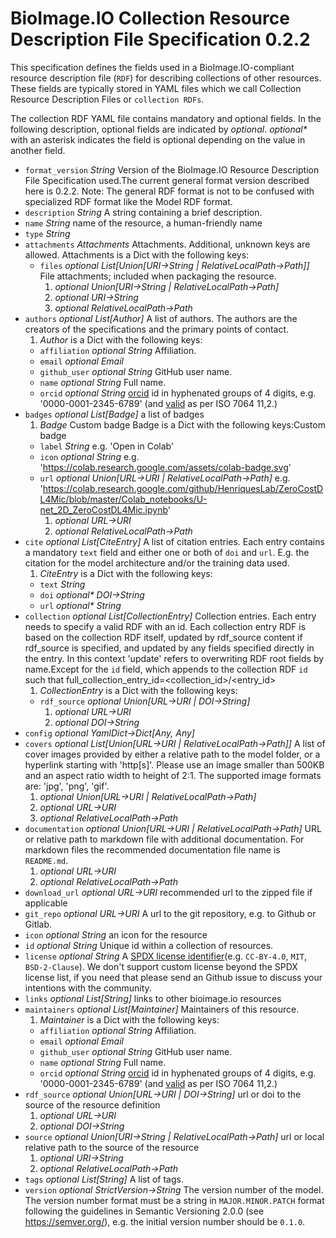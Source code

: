 # BioImage.IO Collection Resource Description File Specification 0.2.2
This specification defines the fields used in a BioImage.IO-compliant resource description file (`RDF`) for describing collections of other resources.
These fields are typically stored in YAML files which we call Collection Resource Description Files or `collection RDFs`.

The collection RDF YAML file contains mandatory and optional fields. In the following description, optional fields are indicated by _optional_.
_optional*_ with an asterisk indicates the field is optional depending on the value in another field.

* <a id="format_version"></a>`format_version` _String_ Version of the BioImage.IO Resource Description File Specification used.The current general format version described here is 0.2.2. Note: The general RDF format is not to be confused with specialized RDF format like the Model RDF format.
* <a id="description"></a>`description` _String_ A string containing a brief description.
* <a id="name"></a>`name` _String_ name of the resource, a human-friendly name
* <a id="type"></a>`type` _String_ 
* <a id="attachments"></a>`attachments` _Attachments_ Attachments. Additional, unknown keys are allowed. Attachments is a Dict with the following keys:
  * <a id="attachments:files"></a>`files` _optional List\[Union\[URI→String | RelativeLocalPath→Path\]\]_ File attachments; included when packaging the resource.
    1. _optional Union\[URI→String | RelativeLocalPath→Path\]_ 
    1. _optional URI→String_ 
    1. _optional RelativeLocalPath→Path_ 
* <a id="authors"></a>`authors` _optional List\[Author\]_ A list of authors. The authors are the creators of the specifications and the primary points of contact.
  1. _Author_   is a Dict with the following keys:
  * <a id="authors:affiliation"></a>`affiliation` _optional String_ Affiliation.
  * <a id="authors:email"></a>`email` _optional Email_ 
  * <a id="authors:github_user"></a>`github_user` _optional String_ GitHub user name.
  * <a id="authors:name"></a>`name` _optional String_ Full name.
  * <a id="authors:orcid"></a>`orcid` _optional String_ [orcid](https://support.orcid.org/hc/en-us/sections/360001495313-What-is-ORCID) id in hyphenated groups of 4 digits, e.g. '0000-0001-2345-6789' (and [valid](https://support.orcid.org/hc/en-us/articles/360006897674-Structure-of-the-ORCID-Identifier) as per ISO 7064 11,2.)
* <a id="badges"></a>`badges` _optional List\[Badge\]_ a list of badges
  1. _Badge_ Custom badge Badge is a Dict with the following keys:Custom badge
  * <a id="badges:label"></a>`label` _String_ e.g. 'Open in Colab'
  * <a id="badges:icon"></a>`icon` _optional String_ e.g. 'https://colab.research.google.com/assets/colab-badge.svg'
  * <a id="badges:url"></a>`url` _optional Union\[URL→URI | RelativeLocalPath→Path\]_ e.g. 'https://colab.research.google.com/github/HenriquesLab/ZeroCostDL4Mic/blob/master/Colab_notebooks/U-net_2D_ZeroCostDL4Mic.ipynb'
    1. _optional URL→URI_ 
    1. _optional RelativeLocalPath→Path_ 
* <a id="cite"></a>`cite` _optional List\[CiteEntry\]_ A list of citation entries.
Each entry contains a mandatory `text` field and either one or both of `doi` and `url`.
E.g. the citation for the model architecture and/or the training data used.
  1. _CiteEntry_   is a Dict with the following keys:
  * <a id="cite:text"></a>`text` _String_ 
  * <a id="cite:doi"></a>`doi` _optional* DOI→String_ 
  * <a id="cite:url"></a>`url` _optional* String_ 
* <a id="collection"></a>`collection` _optional List\[CollectionEntry\]_ Collection entries. Each entry needs to specify a valid RDF with an id. Each collection entry RDF is based on the collection RDF itself, updated by rdf_source content if rdf_source is specified, and updated by any fields specified directly in the entry. In this context 'update' refers to overwriting RDF root fields by name.Except for the `id` field, which appends to the collection RDF `id` such that full_collection_entry_id=<collection_id>/<entry_id>
  1. _CollectionEntry_   is a Dict with the following keys:
  * <a id="collection:rdf_source"></a>`rdf_source` _optional Union\[URL→URI | DOI→String\]_ 
    1. _optional URL→URI_ 
    1. _optional DOI→String_ 
* <a id="config"></a>`config` _optional YamlDict→Dict\[Any, Any\]_ 
* <a id="covers"></a>`covers` _optional List\[Union\[URL→URI | RelativeLocalPath→Path\]\]_ A list of cover images provided by either a relative path to the model folder, or a hyperlink starting with 'http[s]'. Please use an image smaller than 500KB and an aspect ratio width to height of 2:1. The supported image formats are: 'jpg', 'png', 'gif'.
  1. _optional Union\[URL→URI | RelativeLocalPath→Path\]_ 
  1. _optional URL→URI_ 
  1. _optional RelativeLocalPath→Path_ 
* <a id="documentation"></a>`documentation` _optional Union\[URL→URI | RelativeLocalPath→Path\]_ URL or relative path to markdown file with additional documentation. For markdown files the recommended documentation file name is `README.md`.
  1. _optional URL→URI_ 
  1. _optional RelativeLocalPath→Path_ 
* <a id="download_url"></a>`download_url` _optional URL→URI_ recommended url to the zipped file if applicable
* <a id="git_repo"></a>`git_repo` _optional URL→URI_ A url to the git repository, e.g. to Github or Gitlab.
* <a id="icon"></a>`icon` _optional String_ an icon for the resource
* <a id="id"></a>`id` _optional String_ Unique id within a collection of resources.
* <a id="license"></a>`license` _optional String_ A [SPDX license identifier](https://spdx.org/licenses/)(e.g. `CC-BY-4.0`, `MIT`, `BSD-2-Clause`). We don't support custom license beyond the SPDX license list, if you need that please send an Github issue to discuss your intentions with the community.
* <a id="links"></a>`links` _optional List\[String\]_ links to other bioimage.io resources
* <a id="maintainers"></a>`maintainers` _optional List\[Maintainer\]_ Maintainers of this resource.
  1. _Maintainer_   is a Dict with the following keys:
  * <a id="maintainers:affiliation"></a>`affiliation` _optional String_ Affiliation.
  * <a id="maintainers:email"></a>`email` _optional Email_ 
  * <a id="maintainers:github_user"></a>`github_user` _optional String_ GitHub user name.
  * <a id="maintainers:name"></a>`name` _optional String_ Full name.
  * <a id="maintainers:orcid"></a>`orcid` _optional String_ [orcid](https://support.orcid.org/hc/en-us/sections/360001495313-What-is-ORCID) id in hyphenated groups of 4 digits, e.g. '0000-0001-2345-6789' (and [valid](https://support.orcid.org/hc/en-us/articles/360006897674-Structure-of-the-ORCID-Identifier) as per ISO 7064 11,2.)
* <a id="rdf_source"></a>`rdf_source` _optional Union\[URL→URI | DOI→String\]_ url or doi to the source of the resource definition
  1. _optional URL→URI_ 
  1. _optional DOI→String_ 
* <a id="source"></a>`source` _optional Union\[URI→String | RelativeLocalPath→Path\]_ url or local relative path to the source of the resource
  1. _optional URI→String_ 
  1. _optional RelativeLocalPath→Path_ 
* <a id="tags"></a>`tags` _optional List\[String\]_ A list of tags.
* <a id="version"></a>`version` _optional StrictVersion→String_ The version number of the model. The version number format must be a string in `MAJOR.MINOR.PATCH` format following the guidelines in Semantic Versioning 2.0.0 (see https://semver.org/), e.g. the initial version number should be `0.1.0`.
